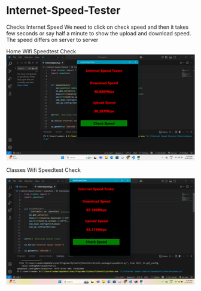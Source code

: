 # Internet-Speed-Tester
Checks  Internet Speed
We need to click on check speed and then it takes few seconds or say half a minute to show the upload and download speed.
The speed differs on server to server

Home Wifi Speedtest Check
![image alt](https://github.com/VEDU2002/Internet-Speed-Tester/blob/9616c0cbf544c2da5fef64024e99efc255490200/Screenshot%202025-04-19%20130022.png)

Classes Wifi Speedtest Check

![image alt](https://github.com/VEDU2002/Internet-Speed-Tester/blob/7648f250ff381267bd76e6833d6d9e6631f3fb08/Screenshot%202025-04-21%20110643.png)
